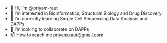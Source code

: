 - 👋 Hi, I’m @priyam-raut
- 👀 I’m interested in Bioinformatics, Structural Biology and Drug Discovery
- 🌱 I’m currently learning Single Cell Sequencing Data Analysis and DAPPs
- 💞️ I’m looking to collaborate on DAPPs
- 📫 How to reach me priyam.raut@gmail.com

<!---
priyam-raut/priyam-raut is a ✨ special ✨ repository because its `README.md` (this file) appears on your GitHub profile.
You can click the Preview link to take a look at your changes.
--->
